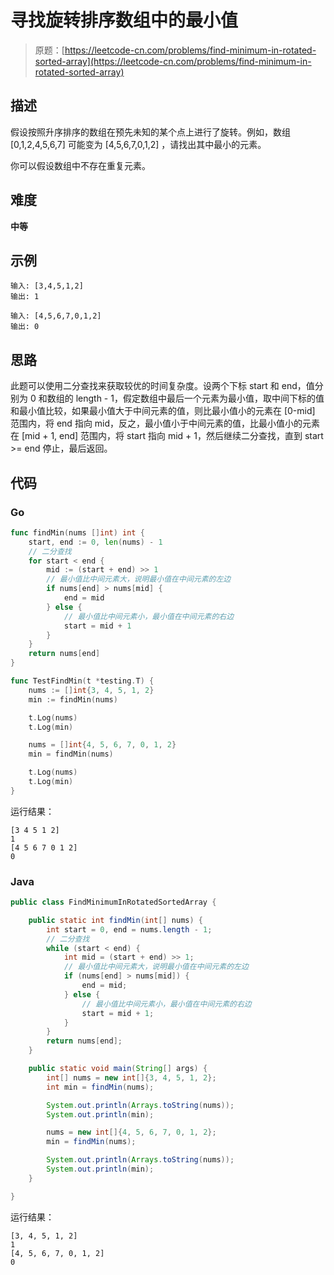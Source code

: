 # 寻找旋转排序数组中的最小值

> 原题：[https://leetcode-cn.com/problems/find-minimum-in-rotated-sorted-array](https://leetcode-cn.com/problems/find-minimum-in-rotated-sorted-array)

## 描述

假设按照升序排序的数组在预先未知的某个点上进行了旋转。例如，数组 [0,1,2,4,5,6,7] 可能变为 [4,5,6,7,0,1,2] ，请找出其中最小的元素。

你可以假设数组中不存在重复元素。

## 难度

**中等**

## 示例

```
输入: [3,4,5,1,2]
输出: 1
```

```
输入: [4,5,6,7,0,1,2]
输出: 0
```

## 思路

此题可以使用二分查找来获取较优的时间复杂度。设两个下标 start 和 end，值分别为 0 和数组的 length - 1，假定数组中最后一个元素为最小值，取中间下标的值和最小值比较，如果最小值大于中间元素的值，则比最小值小的元素在 [0-mid] 范围内，将 end 指向 mid，反之，最小值小于中间元素的值，比最小值小的元素在 [mid + 1, end] 范围内，将 start 指向 mid + 1，然后继续二分查找，直到 start >= end 停止，最后返回。

## 代码

### Go

```go
func findMin(nums []int) int {
    start, end := 0, len(nums) - 1
    // 二分查找
    for start < end {
        mid := (start + end) >> 1
        // 最小值比中间元素大，说明最小值在中间元素的左边
        if nums[end] > nums[mid] {
            end = mid
        } else {
            // 最小值比中间元素小，最小值在中间元素的右边
            start = mid + 1
        }
    }
    return nums[end]
}
```

```go
func TestFindMin(t *testing.T) {
	nums := []int{3, 4, 5, 1, 2}
	min := findMin(nums)

	t.Log(nums)
	t.Log(min)

	nums = []int{4, 5, 6, 7, 0, 1, 2}
	min = findMin(nums)

	t.Log(nums)
	t.Log(min)
}
```

运行结果：

```
[3 4 5 1 2]
1
[4 5 6 7 0 1 2]
0
```

### Java

```java
public class FindMinimumInRotatedSortedArray {

    public static int findMin(int[] nums) {
        int start = 0, end = nums.length - 1;
        // 二分查找
        while (start < end) {
            int mid = (start + end) >> 1;
            // 最小值比中间元素大，说明最小值在中间元素的左边
            if (nums[end] > nums[mid]) {
                end = mid;
            } else {
                // 最小值比中间元素小，最小值在中间元素的右边
                start = mid + 1;
            }
        }
        return nums[end];
    }

    public static void main(String[] args) {
        int[] nums = new int[]{3, 4, 5, 1, 2};
        int min = findMin(nums);

        System.out.println(Arrays.toString(nums));
        System.out.println(min);

        nums = new int[]{4, 5, 6, 7, 0, 1, 2};
        min = findMin(nums);

        System.out.println(Arrays.toString(nums));
        System.out.println(min);
    }

}
```

运行结果：

```
[3, 4, 5, 1, 2]
1
[4, 5, 6, 7, 0, 1, 2]
0
```

